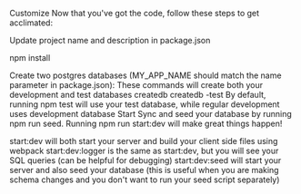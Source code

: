 Customize
Now that you've got the code, follow these steps to get acclimated:

Update project name and description in package.json

npm install

Create two postgres databases (MY_APP_NAME should match the name parameter in package.json):
These commands will create both your development and test databases
createdb <YOUR APP NAME HERE FROM package.json>
createdb <YOUR APP NAME HERE FROM package.json>-test
By default, running npm test will use your test database, while regular development uses development database
Start
Sync and seed your database by running npm run seed. Running npm run start:dev will make great things happen!

start:dev will both start your server and build your client side files using webpack
start:dev:logger is the same as start:dev, but you will see your SQL queries (can be helpful for debugging)
start:dev:seed will start your server and also seed your database (this is useful when you are making schema changes and you don't want to run your seed script separately)
